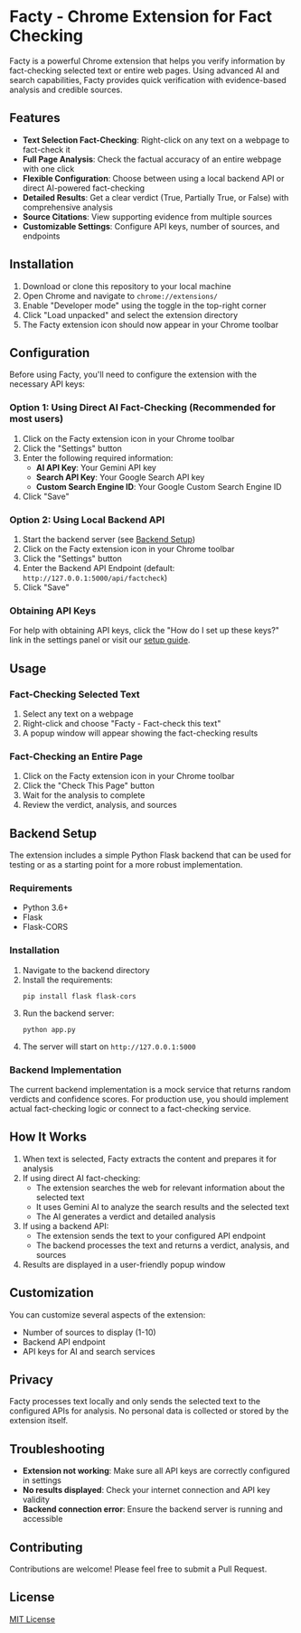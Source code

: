 # Facty - Chrome Extension for Fact Checking

Facty is a powerful Chrome extension that helps you verify information by fact-checking selected text or entire web pages. Using advanced AI and search capabilities, Facty provides quick verification with evidence-based analysis and credible sources.

## Features

- **Text Selection Fact-Checking**: Right-click on any text on a webpage to fact-check it
- **Full Page Analysis**: Check the factual accuracy of an entire webpage with one click
- **Flexible Configuration**: Choose between using a local backend API or direct AI-powered fact-checking
- **Detailed Results**: Get a clear verdict (True, Partially True, or False) with comprehensive analysis
- **Source Citations**: View supporting evidence from multiple sources
- **Customizable Settings**: Configure API keys, number of sources, and endpoints

## Installation

1. Download or clone this repository to your local machine
2. Open Chrome and navigate to `chrome://extensions/`
3. Enable "Developer mode" using the toggle in the top-right corner
4. Click "Load unpacked" and select the extension directory
5. The Facty extension icon should now appear in your Chrome toolbar

## Configuration

Before using Facty, you'll need to configure the extension with the necessary API keys:

### Option 1: Using Direct AI Fact-Checking (Recommended for most users)

1. Click on the Facty extension icon in your Chrome toolbar
2. Click the "Settings" button
3. Enter the following required information:
   - **AI API Key**: Your Gemini API key
   - **Search API Key**: Your Google Search API key
   - **Custom Search Engine ID**: Your Google Custom Search Engine ID
4. Click "Save"

### Option 2: Using Local Backend API

1. Start the backend server (see [Backend Setup](#backend-setup))
2. Click on the Facty extension icon in your Chrome toolbar
3. Click the "Settings" button
4. Enter the Backend API Endpoint (default: `http://127.0.0.1:5000/api/factcheck`)
5. Click "Save"

### Obtaining API Keys

For help with obtaining API keys, click the "How do I set up these keys?" link in the settings panel or visit our [setup guide](https://foil-gambler-665.notion.site/Facty-1ba60f1b8c6d80979aaad3b8ba75d08e).

## Usage

### Fact-Checking Selected Text

1. Select any text on a webpage
2. Right-click and choose "Facty - Fact-check this text"
3. A popup window will appear showing the fact-checking results

### Fact-Checking an Entire Page

1. Click on the Facty extension icon in your Chrome toolbar
2. Click the "Check This Page" button
3. Wait for the analysis to complete
4. Review the verdict, analysis, and sources

## Backend Setup

The extension includes a simple Python Flask backend that can be used for testing or as a starting point for a more robust implementation.

### Requirements
- Python 3.6+
- Flask
- Flask-CORS

### Installation

1. Navigate to the backend directory
2. Install the requirements:
   ```
   pip install flask flask-cors
   ```
3. Run the backend server:
   ```
   python app.py
   ```
4. The server will start on `http://127.0.0.1:5000`

### Backend Implementation

The current backend implementation is a mock service that returns random verdicts and confidence scores. For production use, you should implement actual fact-checking logic or connect to a fact-checking service.

## How It Works

1. When text is selected, Facty extracts the content and prepares it for analysis
2. If using direct AI fact-checking:
   - The extension searches the web for relevant information about the selected text
   - It uses Gemini AI to analyze the search results and the selected text
   - The AI generates a verdict and detailed analysis
3. If using a backend API:
   - The extension sends the text to your configured API endpoint
   - The backend processes the text and returns a verdict, analysis, and sources
4. Results are displayed in a user-friendly popup window

## Customization

You can customize several aspects of the extension:
- Number of sources to display (1-10)
- Backend API endpoint
- API keys for AI and search services

## Privacy

Facty processes text locally and only sends the selected text to the configured APIs for analysis. No personal data is collected or stored by the extension itself.

## Troubleshooting

- **Extension not working**: Make sure all API keys are correctly configured in settings
- **No results displayed**: Check your internet connection and API key validity
- **Backend connection error**: Ensure the backend server is running and accessible

## Contributing

Contributions are welcome! Please feel free to submit a Pull Request.

## License

[MIT License](LICENSE)

